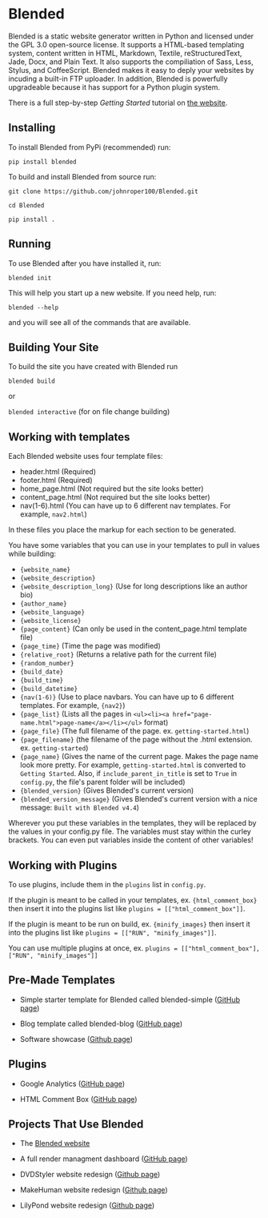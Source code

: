 # Blended
Blended is a static website generator written in Python and licensed under the GPL 3.0 open-source license. It supports a HTML-based templating system, content written in HTML, Markdown, Textile, reStructuredText, Jade, Docx, and Plain Text. It also supports the compiliation of Sass, Less, Stylus, and CoffeeScript. Blended makes it easy to deply your websites by incuding a built-in FTP uploader. In addition, Blended is powerfully upgradeable because it has support for a Python plugin system.

There is a full step-by-step *Getting Started* tutorial on [the website](http://jmroper.com/blended/getting-started.html).

## Installing

To install Blended from PyPi (recommended) run:

`pip install blended`

To build and install Blended from source run:

`git clone https://github.com/johnroper100/Blended.git`

`cd Blended`

`pip install .`

## Running

To use Blended after you have installed it, run:

`blended init`

This will help you start up a new website. If you need help, run:

`blended --help`

and you will see all of the commands that are available.

## Building Your Site

To build the site you have created with Blended run

`blended build`

or

`blended interactive` (for on file change building)

## Working with templates

Each Blended website uses four template files:

* header.html (Required)
* footer.html (Required)
* home_page.html (Not required but the site looks better)
* content_page.html (Not required but the site looks better)
* nav(1-6).html (You can have up to 6 different nav templates. For example, `nav2.html`)

In these files you place the markup for each section to be generated.

You have some variables that you can use in your templates to pull in values while building:

* `{website_name}`
* `{website_description}`
* `{website_description_long}` (Use for long descriptions like an author bio)
* `{author_name}`
* `{website_language}`
* `{website_license}`
* `{page_content}` (Can only be used in the content_page.html template file)
* `{page_time}` (Time the page was modified)
* `{relative_root}` (Returns a relative path for the current file)
* `{random_number}`
* `{build_date}`
* `{build_time}`
* `{build_datetime}`
* `{nav(1-6)}` (Use to place navbars. You can have up to 6 different templates. For example, `{nav2}`)
* `{page_list}` (Lists all the pages in `<ul><li><a href="page-name.html">page-name</a></li></ul>` format)
* `{page_file}` (The full filename of the page. ex. `getting-started.html`)
* `{page_filename}` (the filename of the page without the .html extension. ex. `getting-started`)
* `{page_name}` (Gives the name of the current page. Makes the page name look more pretty. For example, `getting-started.html` is converted to `Getting Started`. Also, if `include_parent_in_title` is set to `True` in `config.py`, the file's parent folder will be included)
* `{blended_version}` (Gives Blended's current version)
* `{blended_version_message}` (Gives Blended's current version with a nice message: `Built with Blended v4.4`)

Wherever you put these variables in the templates, they will be replaced by the values in your config.py file. The variables must stay within the curley brackets. You can even put variables inside the content of other variables!

## Working with Plugins

To use plugins, include them in the `plugins` list in `config.py`.

If the plugin is meant to be called in your templates, ex. `{html_comment_box}` then insert it into the plugins list like `plugins = [["html_comment_box"]]`.

If the plugin is meant to be run on build, ex. `{minify_images}` then insert it into the plugins list like `plugins = [["RUN", "minify_images"]]`.

You can use multiple plugins at once, ex. `plugins = [["html_comment_box"], ["RUN", "minify_images"]]`

## Pre-Made Templates

* Simple starter template for Blended called blended-simple ([GitHub page](https://github.com/johnroper100/blended-simple))

* Blog template called blended-blog ([GitHub page](https://github.com/johnroper100/blended-blog))

* Software showcase ([Github page](https://github.com/johnroper100/blended-software))

## Plugins

* Google Analytics ([GitHub page](https://github.com/johnroper100/blended_google_analytics))

* HTML Comment Box ([GitHub page](https://github.com/johnroper100/blended_html_comment_box))

## Projects That Use Blended

* The [Blended website](http://jmroper.com/blended)

* A full render managment dashboard ([GitHub page](https://github.com/johnroper100/RenderManagementDashboard))

* DVDStyler website redesign ([Github page](https://github.com/johnroper100/dvdstyler-web))

* MakeHuman website redesign ([Github page](https://github.com/johnroper100/makehuman-web))

* LilyPond website redesign ([Github page](https://github.com/johnroper100/LilyPond-Web-Redesign))

